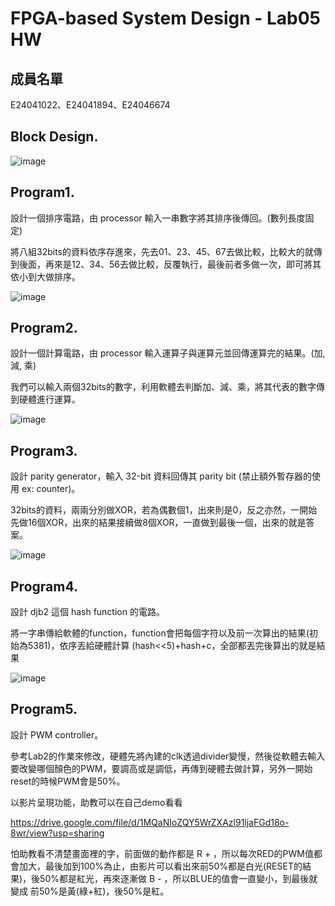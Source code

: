 # FPGA-based System Design - Lab05 HW

## 成員名單
E24041022、E24041894、E24046674

## Block Design.

![image](https://github.com/kenny8654/FPGA_Design/blob/master/Lab05/hw/E24041022/image/messageImage_1543757459069.jpg)

## Program1.
設計一個排序電路，由 processor 輸入一串數字將其排序後傳回。(數列長度固定)

將八組32bits的資料依序存進來，先去01、23、45、67去做比較，比較大的就傳到後面，再來是12、34、56去做比較，反覆執行，最後前者多做一次，即可將其依小到大做排序。

![image](https://github.com/kenny8654/FPGA_Design/blob/master/Lab05/hw/E24041022/image/1543321199447.jpg)

## Program2.
設計一個計算電路，由 processor 輸入運算子與運算元並回傳運算完的結果。(加, 減, 乘)

我們可以輸入兩個32bits的數字，利用軟體去判斷加、減、乘，將其代表的數字傳到硬體進行運算。

![image](https://github.com/kenny8654/FPGA_Design/blob/master/Lab05/hw/E24041022/image/math.PNG)

## Program3.
設計 parity generator，輸入 32-bit 資料回傳其 parity bit (禁止額外暫存器的使用 ex: counter)。

32bits的資料，兩兩分別做XOR，若為偶數個1，出來則是0，反之亦然，一開始先做16個XOR，出來的結果接續做8個XOR，一直做到最後一個，出來的就是答案。

![image](https://github.com/kenny8654/FPGA_Design/blob/master/Lab05/hw/E24041022/image/parity.PNG)

## Program4.
設計 djb2 這個 hash function 的電路。

將一字串傳給軟體的function，function會把每個字符以及前一次算出的結果(初始為5381)，依序丟給硬體計算 (hash<<5)+hash+c，全部都丟完後算出的就是結果

![image](https://github.com/kenny8654/FPGA_Design/blob/master/Lab05/hw/E24041022/image/1543576412040.jpg)

## Program5.
設計 PWM controller。

參考Lab2的作業來修改，硬體先將內建的clk透過divider變慢，然後從軟體去輸入要改變哪個顏色的PWM，要調高或是調低，再傳到硬體去做計算，另外一開始reset的時候PWM會是50%。

以影片呈現功能，助教可以在自己demo看看

https://drive.google.com/file/d/1MQaNIoZQY5WrZXAzl91ljaFGd18o-8wr/view?usp=sharing

怕助教看不清楚畫面裡的字，前面做的動作都是 R + ，所以每次RED的PWM值都會加大，最後加到100%為止，由影片可以看出來前50%都是白光(RESET的結果)，後50%都是紅光，再來逐漸做 B - ，所以BLUE的值會一直變小，到最後就變成 前50%是黃(綠+紅)，後50%是紅。 



